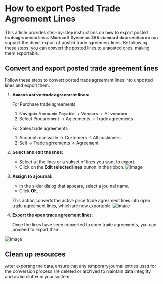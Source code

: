 # How to export Posted Trade Agreement Lines

This article provides step-by-step instructions on how to export posted tradeagreement lines. Microsoft Dynamics 365 standard data entities do not support the direct export of posted trade agreement lines. By following these steps, you can convert the posted lines to unposted ones, making them exportable.


## Convert and export posted trade agreement lines

Follow these steps to convert posted trade agreement lines into unposted lines and export them:
1. **Access active trade agreement lines:**
   
   For Purchase trade agreements
    1. Navigate Accounts Payable -> Vendors -> All vendors
    2. Select Procurement -> Agreements -> Trade agreements
   
   For Sales trade agreements
    1. Account receivable -> Customers -> All customers 
    2. Sell -> Trade agreements -> Agreement 
3. **Select and edit the lines:**
    - Select all the lines or a subset of lines you want to export.
    - Click on the **Edit selected lines** button in the ribbon.
    ![image](https://github.com/user-attachments/assets/5845e27f-4654-4f43-8be5-9164ee168320)

4. **Assign to a journal:**
    - In the slider dialog that appears, select a journal name.
    - Click **OK**.

    This action converts the active price trade agreement lines into open trade agreement lines, which are now exportable.
![image](https://github.com/user-attachments/assets/aefa21fe-071f-47bc-81ce-6c3ac8d38078)

5. **Export the open trade agreement lines:**

    Once the lines have been converted to open trade agreements, you can proceed to export them.

![image](https://github.com/user-attachments/assets/c703927f-a80a-4331-b960-73cb5efa8958)


## Clean up resources

After exporting the data, ensure that any temporary journal entries used for the conversion process are deleted or archived to maintain data integrity and avoid clutter in your system.
